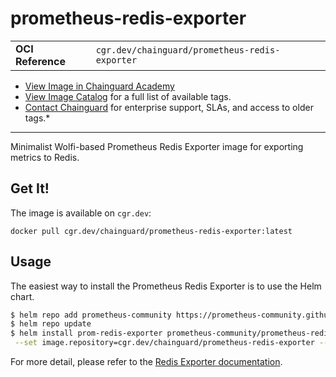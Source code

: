 <!--monopod:start-->
# prometheus-redis-exporter
| | |
| - | - |
| **OCI Reference** | `cgr.dev/chainguard/prometheus-redis-exporter` |


* [View Image in Chainguard Academy](https://edu.chainguard.dev/chainguard/chainguard-images/reference/prometheus-redis-exporter/overview/)
* [View Image Catalog](https://console.enforce.dev/images/catalog) for a full list of available tags.
* [Contact Chainguard](https://www.chainguard.dev/chainguard-images) for enterprise support, SLAs, and access to older tags.*

---
<!--monopod:end-->

Minimalist Wolfi-based Prometheus Redis Exporter image for exporting metrics to Redis.

## Get It!

The image is available on `cgr.dev`:

```
docker pull cgr.dev/chainguard/prometheus-redis-exporter:latest
```

## Usage

The easiest way to install the Prometheus Redis Exporter is to use the Helm chart.

```bash
$ helm repo add prometheus-community https://prometheus-community.github.io/helm-charts
$ helm repo update
$ helm install prom-redis-exporter prometheus-community/prometheus-redis-exporter \
 --set image.repository=cgr.dev/chainguard/prometheus-redis-exporter --set image.tag=latest
```

For more detail, please refer to the [Redis Exporter documentation](https://github.com/oliver006/redis_exporter).

